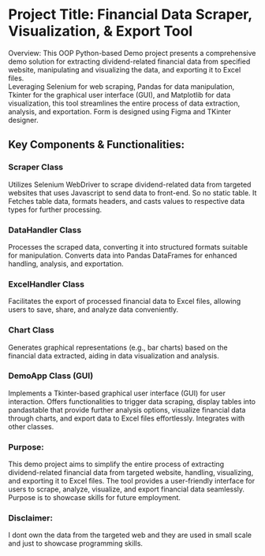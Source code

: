 <h1>Project Title: Financial Data Scraper, Visualization, & Export Tool </h1>
Overview:
This OOP Python-based  Demo project presents a comprehensive demo solution for extracting dividend-related financial data from specified website, manipulating and visualizing the data, and exporting it to Excel files.<br>
Leveraging Selenium for web scraping, Pandas for data manipulation, Tkinter for the graphical user interface (GUI), and Matplotlib for data visualization, this tool streamlines the entire process of data extraction, analysis, and exportation. Form is designed using Figma and TKinter designer.
<br>
<h2>Key Components & Functionalities: </h2>

<h3>Scraper Class</h3>

Utilizes Selenium WebDriver to scrape dividend-related data from targeted websites that uses Javascript to send data to front-end. So no static table.
It Fetches table data, formats headers, and casts values to respective data types for further processing.

<h3>DataHandler Class</h3>

Processes the scraped data, converting it into structured formats suitable for manipulation.
Converts data into Pandas DataFrames for enhanced handling, analysis, and exportation.

<h3>ExcelHandler Class</h3>

Facilitates the export of processed financial data to Excel files, allowing users to save, share, and analyze data conveniently.

<h3>Chart Class</h3>

Generates graphical representations (e.g., bar charts) based on the financial data extracted, aiding in data visualization and analysis.

<h3>DemoApp Class (GUI)</h3> 

Implements a Tkinter-based graphical user interface (GUI) for user interaction.
Offers functionalities to trigger data scraping, display tables into pandastable that provide further analysis options, visualize financial data through charts, and export data to Excel files effortlessly. Integrates with other classes.

<h3>Purpose:</h3>
This demo project aims to simplify the entire process of extracting dividend-related financial data from targeted website, handling, visualizing, and exporting it to Excel files. The tool provides a user-friendly interface for users to scrape, analyze, visualize, and export financial data seamlessly.
Purpose is to showcase skills for future employment.

<h3>Disclaimer:</h3>
I dont own the data from the targeted web and they are used in small scale and just to showcase programming skills.

